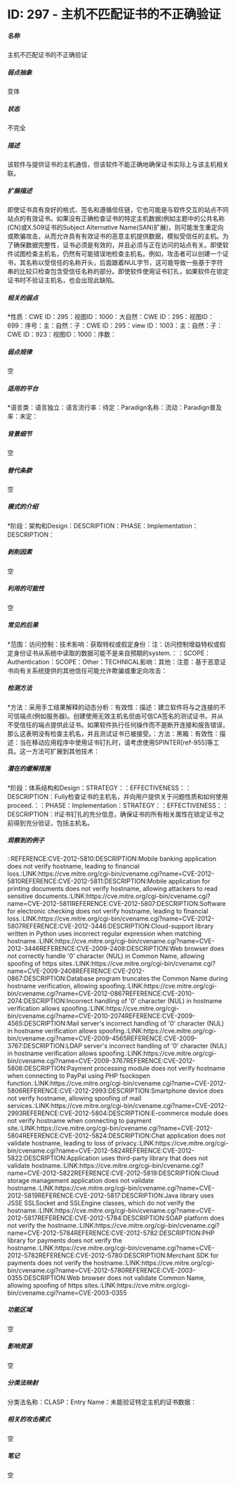 # ID: 297 - 主机不匹配证书的不正确验证
<h5>名称</h5>主机不匹配证书的不正确验证
<h5>弱点抽象</h5>变体
<h5>状态</h5>不完全
<h5>描述</h5>该软件与提供证书的主机通信，但该软件不能正确地确保证书实际上与该主机相关联。
<h5>扩展描述</h5>即使证书具有良好的格式、签名和遵循信任链，它也可能是与软件交互的站点不同站点的有效证书。如果没有正确检查证书的特定主机数据(例如主题中的公共名称(CN)或X.509证书的Subject Alternative Name(SAN)扩展)，则可能发生重定向或欺骗攻击，从而允许具有有效证书的恶意主机提供数据，模拟受信任的主机。为了确保数据完整性，证书必须是有效的，并且必须与正在访问的站点有关。即使软件试图检查主机名，仍然有可能错误地检查主机名。例如，攻击者可以创建一个证书，其名称以受信任的名称开头，后面跟着NUL字节，这可能导致一些基于字符串的比较只检查包含受信任名称的部分。即使软件使用证书钉扎，如果软件在锁定证书时不验证主机名，也会出现此缺陷。
<h5>相关的弱点</h5>*性质：CWE ID：295：视图ID：1000：大自然：CWE ID：295：视图ID：699：序号：主：自然：子：CWE ID：295：view ID：1003：主：自然：子：CWE ID：923：视图ID：1000：序数：
<h5>弱点规律</h5>空
<h5>适用的平台</h5>*语言类：语言独立：语言流行率：待定：Paradign名称：流动：Paradign普及率：未定：
<h5>背景细节</h5>空
<h5>替代条款</h5>空
<h5>模式的介绍</h5>*阶段：架构和Design：DESCRIPTION：PHASE：Implementation：DESCRIPTION：
<h5>剥削因素</h5>空
<h5>利用的可能性</h5>空
<h5>常见的后果</h5>*范围：访问控制：技术影响：获取特权或假定身份：注：访问控制增益特权或假定身份证书从系统中读取的数据可能不是来自预期的system.：：SCOPE：Authentication：SCOPE：Other：TECHNICAL影响：其他：注意：基于恶意证书向有关系统提供的其他信任可能允许欺骗或重定向攻击：
<h5>检测方法</h5>*方法：采用手工结果解释的动态分析：有效性：描述：建立软件将与之连接的不可信端点(例如服务器)。创建使用无效主机名但由可信CA签名的测试证书，并从不受信任的端点提供此证书。如果软件执行任何操作而不是断开连接和报告错误，那么这表明没有检查主机名，并且测试证书已被接受。：方法：黑箱：有效性：描述：当在移动应用程序中使用证书钉扎时，请考虑使用SPINTER[ref-955]等工具。这一方法可扩展到其他技术：
<h5>潜在的缓解措施</h5>*阶段：体系结构和Design：STRATEGY：：EFFECTIVENESS：：DESCRIPTION：Fully检查证书的主机名，并向用户提供关于问题性质和如何使用proceed.：：PHASE：Implementation：STRATEGY：：EFFECTIVENESS：：DESCRIPTION：If证书钉扎的充分信息，确保证书的所有相关属性在锁定证书之前得到充分验证，包括主机名。
<h5>观察到的例子</h5>::REFERENCE:CVE-2012-5810:DESCRIPTION:Mobile banking application does not verify hostname, leading to financial loss.:LINK:https://cve.mitre.org/cgi-bin/cvename.cgi?name=CVE-2012-5810REFERENCE:CVE-2012-5811:DESCRIPTION:Mobile application for printing documents does not verify hostname, allowing attackers to read sensitive documents.:LINK:https://cve.mitre.org/cgi-bin/cvename.cgi?name=CVE-2012-5811REFERENCE:CVE-2012-5807:DESCRIPTION:Software for electronic checking does not verify hostname, leading to financial loss.:LINK:https://cve.mitre.org/cgi-bin/cvename.cgi?name=CVE-2012-5807REFERENCE:CVE-2012-3446:DESCRIPTION:Cloud-support library written in Python uses incorrect regular expression when matching hostname.:LINK:https://cve.mitre.org/cgi-bin/cvename.cgi?name=CVE-2012-3446REFERENCE:CVE-2009-2408:DESCRIPTION:Web browser does not correctly handle '0' character (NUL) in Common Name, allowing spoofing of https sites.:LINK:https://cve.mitre.org/cgi-bin/cvename.cgi?name=CVE-2009-2408REFERENCE:CVE-2012-0867:DESCRIPTION:Database program truncates the Common Name during hostname verification, allowing spoofing.:LINK:https://cve.mitre.org/cgi-bin/cvename.cgi?name=CVE-2012-0867REFERENCE:CVE-2010-2074:DESCRIPTION:Incorrect handling of '0' character (NUL) in hostname verification allows spoofing.:LINK:https://cve.mitre.org/cgi-bin/cvename.cgi?name=CVE-2010-2074REFERENCE:CVE-2009-4565:DESCRIPTION:Mail server's incorrect handling of '0' character (NUL) in hostname verification allows spoofing.:LINK:https://cve.mitre.org/cgi-bin/cvename.cgi?name=CVE-2009-4565REFERENCE:CVE-2009-3767:DESCRIPTION:LDAP server's incorrect handling of '0' character (NUL) in hostname verification allows spoofing.:LINK:https://cve.mitre.org/cgi-bin/cvename.cgi?name=CVE-2009-3767REFERENCE:CVE-2012-5806:DESCRIPTION:Payment processing module does not verify hostname when connecting to PayPal using PHP fsockopen function.:LINK:https://cve.mitre.org/cgi-bin/cvename.cgi?name=CVE-2012-5806REFERENCE:CVE-2012-2993:DESCRIPTION:Smartphone device does not verify hostname, allowing spoofing of mail services.:LINK:https://cve.mitre.org/cgi-bin/cvename.cgi?name=CVE-2012-2993REFERENCE:CVE-2012-5804:DESCRIPTION:E-commerce module does not verify hostname when connecting to payment site.:LINK:https://cve.mitre.org/cgi-bin/cvename.cgi?name=CVE-2012-5804REFERENCE:CVE-2012-5824:DESCRIPTION:Chat application does not validate hostname, leading to loss of privacy.:LINK:https://cve.mitre.org/cgi-bin/cvename.cgi?name=CVE-2012-5824REFERENCE:CVE-2012-5822:DESCRIPTION:Application uses third-party library that does not validate hostname.:LINK:https://cve.mitre.org/cgi-bin/cvename.cgi?name=CVE-2012-5822REFERENCE:CVE-2012-5819:DESCRIPTION:Cloud storage management application does not validate hostname.:LINK:https://cve.mitre.org/cgi-bin/cvename.cgi?name=CVE-2012-5819REFERENCE:CVE-2012-5817:DESCRIPTION:Java library uses JSSE SSLSocket and SSLEngine classes, which do not verify the hostname.:LINK:https://cve.mitre.org/cgi-bin/cvename.cgi?name=CVE-2012-5817REFERENCE:CVE-2012-5784:DESCRIPTION:SOAP platform does not verify the hostname.:LINK:https://cve.mitre.org/cgi-bin/cvename.cgi?name=CVE-2012-5784REFERENCE:CVE-2012-5782:DESCRIPTION:PHP library for payments does not verify the hostname.:LINK:https://cve.mitre.org/cgi-bin/cvename.cgi?name=CVE-2012-5782REFERENCE:CVE-2012-5780:DESCRIPTION:Merchant SDK for payments does not verify the hostname.:LINK:https://cve.mitre.org/cgi-bin/cvename.cgi?name=CVE-2012-5780REFERENCE:CVE-2003-0355:DESCRIPTION:Web browser does not validate Common Name, allowing spoofing of https sites.:LINK:https://cve.mitre.org/cgi-bin/cvename.cgi?name=CVE-2003-0355
<h5>功能区域</h5>空
<h5>影响资源</h5>空
<h5>分类法映射</h5>分类法名称：CLASP：Entry Name：未能验证特定主机的证书数据：
<h5>相关的攻击模式</h5>空
<h5>笔记</h5>空

